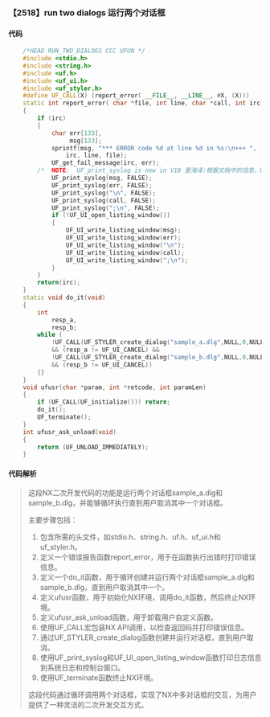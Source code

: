 ### 【2518】run two dialogs 运行两个对话框

#### 代码

```cpp
    /*HEAD RUN_TWO_DIALOGS CCC UFUN */  
    #include <stdio.h>  
    #include <string.h>  
    #include <uf.h>  
    #include <uf_ui.h>  
    #include <uf_styler.h>  
    #define UF_CALL(X) (report_error( __FILE__, __LINE__, #X, (X)))  
    static int report_error( char *file, int line, char *call, int irc)  
    {  
        if (irc)  
        {  
            char err[133],  
                 msg[133];  
            sprintf(msg, "*** ERROR code %d at line %d in %s:\n+++ ",  
                irc, line, file);  
            UF_get_fail_message(irc, err);  
        /*  NOTE:  UF_print_syslog is new in V18 里海译:根据文档中的信息，UF_print_syslog是V18版本新增的函数，主要用于打印系统日志。在文档中提到UF_print_syslog函数是V18版本新增的，因此针对这个问题的翻译应该是：“UF_print_syslog是V18版本新增的函数，主要用于打印系统日志。” */  
            UF_print_syslog(msg, FALSE);  
            UF_print_syslog(err, FALSE);  
            UF_print_syslog("\n", FALSE);  
            UF_print_syslog(call, FALSE);  
            UF_print_syslog(";\n", FALSE);  
            if (!UF_UI_open_listing_window())  
            {  
                UF_UI_write_listing_window(msg);  
                UF_UI_write_listing_window(err);  
                UF_UI_write_listing_window("\n");  
                UF_UI_write_listing_window(call);  
                UF_UI_write_listing_window(";\n");  
            }  
        }  
        return(irc);  
    }  
    static void do_it(void)  
    {  
        int  
            resp_a,  
            resp_b;  
        while (  
            !UF_CALL(UF_STYLER_create_dialog("sample_a.dlg",NULL,0,NULL,&resp_a))  
            && (resp_a != UF_UI_CANCEL) &&  
            !UF_CALL(UF_STYLER_create_dialog("sample_b.dlg",NULL,0,NULL,&resp_b))  
            && (resp_b != UF_UI_CANCEL))  
        {}  
    }  
    void ufusr(char *param, int *retcode, int paramLen)  
    {  
        if (UF_CALL(UF_initialize())) return;  
        do_it();  
        UF_terminate();  
    }  
    int ufusr_ask_unload(void)  
    {  
        return (UF_UNLOAD_IMMEDIATELY);  
    }

```

#### 代码解析

> 这段NX二次开发代码的功能是运行两个对话框sample_a.dlg和sample_b.dlg，并能够循环执行直到用户取消其中一个对话框。
>
> 主要步骤包括：
>
> 1. 包含所需的头文件，如stdio.h、string.h、uf.h、uf_ui.h和uf_styler.h。
> 2. 定义一个错误报告函数report_error，用于在函数执行出错时打印错误信息。
> 3. 定义一个do_it函数，用于循环创建并运行两个对话框sample_a.dlg和sample_b.dlg，直到用户取消其中一个。
> 4. 定义ufusr函数，用于初始化NX环境，调用do_it函数，然后终止NX环境。
> 5. 定义ufusr_ask_unload函数，用于卸载用户自定义函数。
> 6. 使用UF_CALL宏包装NX API调用，以检查返回码并打印错误信息。
> 7. 通过UF_STYLER_create_dialog函数创建并运行对话框，直到用户取消。
> 8. 使用UF_print_syslog和UF_UI_open_listing_window函数打印日志信息到系统日志和控制台窗口。
> 9. 使用UF_terminate函数终止NX环境。
>
> 这段代码通过循环调用两个对话框，实现了NX中多对话框的交互，为用户提供了一种灵活的二次开发交互方式。
>
